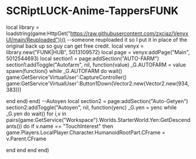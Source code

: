 # SCRiptLUCK-Anime-TappersFUNK
local library = loadstring(game:HttpGet("https://raw.githubusercontent.com/zxciaz/VenyxUI/main/Reuploaded"))() --someone reuploaded it so I put it in place of the original back up so guy can get free credit.
local venyx = library.new("FUNK|HUB", 5013109572)
local page = venyx:addPage("Main", 5012544693)
local section1 = page:addSection("AUTO-FARM")
section1:addToggle("Autofarm", nil, function(value)
_G.AUTOFARM = value
spawn(function()
    while _G.AUTOFARM do wait()
    game:GetService'VirtualUser':CaptureController()
    game:GetService'VirtualUser':Button1Down(Vector2.new(Vector2.new(934, 383)))

end
end)
end)
--Autoyen
local section2 = page:addSection("Auto-Getyen")
section2:addToggle("Autoyen", nil, function(yenc)
_G.yen = yenc
while _G.yen do wait()
for i,v in pairs(game:GetService("Workspace").Worlds.StarterWorld.Yen:GetDescendants()) do
    if v.name == "TouchInterest" then
        game.Players.LocalPlayer.Character.HumanoidRootPart.CFrame = v.Parent.CFrame
      
end
end
end
end)

